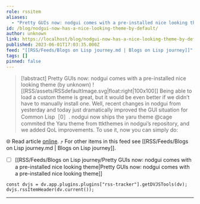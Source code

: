 ```yaml
---
role: rssitem
aliases:
  - "Pretty GUIs now: nodgui comes with a pre-installed nice looking theme"
id: /blog/nodgui-now-has-a-nice-looking-theme-by-default/
author: unknown
link: https://localhost/blog/nodgui-now-has-a-nice-looking-theme-by-default/
published: 2023-06-01T17:03:35.000Z
feed: "[[RSS/Feeds/Blogs on Lisp journey.md | Blogs on Lisp journey]]"
tags: []
pinned: false
---
```


> [!abstract] Pretty GUIs now: nodgui comes with a pre-installed nice looking theme (by unknown)
> ![[RSS/assets/RSSdefaultImage.svg|float:right|100x100]] Being able to load a custom theme is great, but it would be even better if we didn’t have to manually install one. Well, recent changes in nodgui from yesterday and today just dramatically improved the GUI situation for Common Lisp［0］. nodgui now ships the yaru theme @cage commited the Yaru theme from ttkthemes in nodgui’s repository, and we added QoL improvements. To use it, now you can simply do:

🌐 Read article [online](https://localhost/blog/nodgui-now-has-a-nice-looking-theme-by-default/). ⤴ For other items in this feed see [[RSS/Feeds/Blogs on Lisp journey.md | Blogs on Lisp journey]].

- [ ] [[RSS/Feeds/Blogs on Lisp journey/Pretty GUIs now꞉ nodgui comes with a pre-installed nice looking theme|Pretty GUIs now꞉ nodgui comes with a pre-installed nice looking theme]]

~~~dataviewjs
const dvjs = dv.app.plugins.plugins["rss-tracker"].getDVJSTools(dv);
dvjs.rssItemHeader(dv.current());
~~~

- - -

